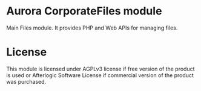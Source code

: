 # Aurora CorporateFiles module
Main Files module. It provides PHP and Web APIs for managing files.

# License
This module is licensed under AGPLv3 license if free version of the product is used or Afterlogic Software License if commercial version of the product was purchased.